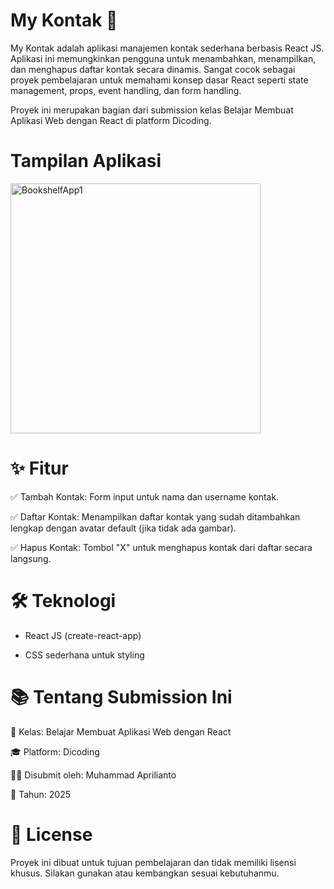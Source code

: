 # My Kontak 📇

My Kontak adalah aplikasi manajemen kontak sederhana berbasis React JS. Aplikasi ini memungkinkan pengguna untuk menambahkan, menampilkan, dan menghapus daftar kontak secara dinamis. Sangat cocok sebagai proyek pembelajaran untuk memahami konsep dasar React seperti state management, props, event handling, dan form handling.

Proyek ini merupakan bagian dari submission kelas Belajar Membuat Aplikasi Web dengan React di platform Dicoding.

# Tampilan Aplikasi

<div style="display: flex; flex-wrap: wrap; gap: 10px; margin-bottom: 20px">
  <img src="https://cdn.discordapp.com/attachments/1355259701637419051/1371855076859183204/Screenshot_2025-05-13_at_21.22.10.png?ex=6824a71a&is=6823559a&hm=1bcefef781c9246353b9a5b3d1801cab51c6f8bf6a260bbcf2e0ed297645e25f&" alt="BookshelfApp1" width="400"/>
</div>

# ✨ Fitur

✅ Tambah Kontak: Form input untuk nama dan username kontak.

✅ Daftar Kontak: Menampilkan daftar kontak yang sudah ditambahkan lengkap dengan avatar default (jika tidak ada gambar).

✅ Hapus Kontak: Tombol "X" untuk menghapus kontak dari daftar secara langsung.

# 🛠️ Teknologi

- React JS (create-react-app)

* CSS sederhana untuk styling

# 📚 Tentang Submission Ini

📌 Kelas: Belajar Membuat Aplikasi Web dengan React

🎓 Platform: Dicoding

🧑‍💻 Disubmit oleh: Muhammad Aprilianto

📅 Tahun: 2025

# 📄 License

Proyek ini dibuat untuk tujuan pembelajaran dan tidak memiliki lisensi khusus. Silakan gunakan atau kembangkan sesuai kebutuhanmu.
